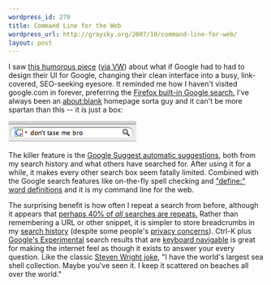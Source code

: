 ```yaml
--- 
wordpress_id: 279
title: Command Line for the Web
wordpress_url: http://graysky.org/2007/10/command-line-for-web/
layout: post
---
```

I saw <a href="http://www.meangene.com/google/google_internet_search.html">this humorous piece</a> (<a href="http://valleywag.com/tech/search/if-google-had-to-swallow-its-own-medicine-311310.php">via VW</a>) about what if Google had to had to design their UI for Google, changing their clean interface into a busy, link-covered, SEO-seeking eyesore. It reminded me how I haven't visited google.com in forever, preferring the <a href="http://www.mozilla.com/en-US/firefox/search.html">Firefox built-in Google search.</a> I've always been an <a href="http://en.wikipedia.org/wiki/About:Blank_(disambiguation)">about:blank</a> homepage sorta guy and it can't be more spartan than this -- it is just a box:

<img src='/images/ff_google.png' alt='' />

The killer feature is the <a href="http://labs.google.com/suggestfaq.html">Google Suggest automatic suggestions</a>, both from my search history and what others have searched for. After using it for a while, it makes every other search box seem fatally limited. Combined with the Google search features like on-the-fly spell checking and <a href="http://www.google.com/help/features.html#definitions">"define:" word definitions</a> and it is my command line for the web. 

The surprising benefit is how often I repeat a search from before, although it appears that <a href="http://glinden.blogspot.com/2007/07/people-often-repeat-web-searches.html">perhaps 40% of <em>all</em> searches are repeats.</a> Rather than remembering a URL or other snippet, it is simpler to store breadcrumbs in my <a href="http://www.google.com/history/">search history</a> (despite some people's <a href="http://www.google.com/searchhistory/privacyfaq.html">privacy concerns</a>). Ctrl-K plus <a href="http://www.google.com/experimental/index.html">Google's Experimental</a> search results that are <a href="http://lifehacker.com/software/google/navigate-google-search-results-via-keyboard-shortcuts-261157.php">keyboard navigable</a> is great for making the internet feel as though it exists to answer your every question. Like the classic <a href="http://www.stevenwright.com/">Steven Wright joke</a>, "I have the world's largest sea shell collection. Maybe you've seen it. I keep it scattered on beaches all over the world."
